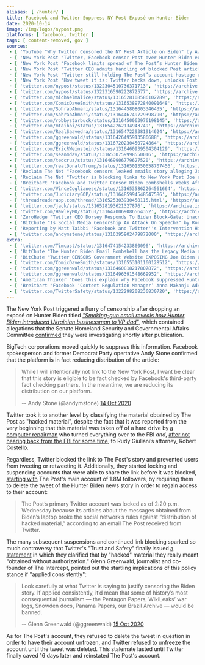 ```yaml
---
aliases: [ /hunter/ ]
title: Facebook and Twitter Suppress NY Post Exposé on Hunter Biden
date: 2020-10-14
image: /img/logos/nypost.png
platforms: [ facebook, twitter ]
tags: [ content-removed, gov ]
sources:
 - [ 'YouTube "Why Twitter Censored the NY Post Article on Biden" by AwakenWithJP (20 Oct 2020)', 'https://www.youtube.com/watch?v=jrjI2X9TIZA' ]
 - [ 'New York Post "Twitter, Facebook censor Post over Hunter Biden exposé" by Noah Manskar (14 Oct 2020)', 'https://nypost.com/2020/10/14/facebook-twitter-block-the-post-from-posting/' ]
 - [ 'New York Post "Facebook limits spread of The Post’s Hunter Biden exposé" by Noah Manskar (14 Oct 2020)', 'https://nypost.com/2020/10/14/facebook-limits-spread-of-the-posts-hunter-biden-expose/' ]
 - [ 'New York Post "Twitter CEO admits handling of blocked Post article was ‘unacceptable’" by Ben Feuerherd (14 Oct 2020)', 'https://nypost.com/2020/10/14/twitter-ceo-says-handling-of-blocked-post-article-was-unacceptable/' ]
 - [ 'New York Post "Twitter still holding The Post’s account hostage over Hunter Biden links" by Bruce Golding (16 Oct 2020)', 'https://nypost.com/2020/10/16/twitter-still-holding-the-posts-account-hostage-over-hunter-biden-links/' ]
 - [ 'New York Post "How tweet it is: Twitter backs down, unlocks Post’s account" by Bruce Golding (30 Oct 2020)', 'https://nypost.com/2020/10/30/twitter-backs-down-agrees-to-unlock-posts-account/' ]
 - [ 'twitter.com/nypost/status/1322304510736371713', 'https://archive.is/0Ozsn' ]
 - [ 'twitter.com/nypost/status/1322316590222872577', 'https://archive.is/4Zdu9' ]
 - [ 'twitter.com/michaelmalice/status/1316528108586102789', 'https://archive.is/ihnT5' ]
 - [ 'twitter.com/ComicDaveSmith/status/1316538972840091648', 'https://archive.is/L8kTO' ]
 - [ 'twitter.com/SohrabAhmari/status/1316445808003346435', 'https://archive.is/7yogE' ]
 - [ 'twitter.com/SohrabAhmari/status/1316446749729398790', 'https://archive.is/91JLG' ]
 - [ 'twitter.com/robbystarbuck/status/1316450063976198145', 'https://archive.is/D6FO4' ]
 - [ 'twitter.com/mtaibbi/status/1316542262134943749', 'https://archive.is/0fpDW' ]
 - [ 'twitter.com/RealSaavedra/status/1316547229381914624', 'https://archive.is/uXA2X' ]
 - [ 'twitter.com/ggreenwald/status/1316426495913586688', 'https://archive.is/M6hDD' ]
 - [ 'twitter.com/ggreenwald/status/1316720230450724864', 'https://archive.is/fWjlW' ]
 - [ 'twitter.com/EricRWeinstein/status/1316460939504304129', 'https://archive.is/Csc7O' ]
 - [ 'twitter.com/seanmdav/status/1316530759998550016', 'https://archive.is/eg0RR' ]
 - [ 'twitter.com/tedcruz/status/1316469906779627520', 'https://archive.is/uV9nT' ]
 - [ 'twitter.com/realDonaldTrump/status/1316501350658707456', 'https://archive.is/wLXs5' ]
 - [ 'Reclaim The Net "Facebook censors leaked emails story alleging Joe Biden corruption" by Tom Parker (14 Oct 2020)', 'https://reclaimthenet.org/facebook-censors-leaked-emails-story-alleging-joe-biden-corruption/' ]
 - [ 'Reclaim The Net "Twitter is blocking links to New York Post Joe and Hunter Biden exposé and locking accounts that share it" by Tom Parker (14 Oct 2020)', 'https://reclaimthenet.org/twitter-censors-biden-nypost-story/' ]
 - [ 'Breitbart "Facebook and Twitter Censor Biden Bombshells Weeks After Execs Join His Transition Team" by Lucas Nolan (15 Oct 2020)', 'https://archive.is/KudKp' ]
 - [ 'twitter.com/VinceCoglianese/status/1316535862264561664', 'https://archive.is/5BeeR' ]
 - [ 'twitter.com/JudiciaryGOP/status/1316485994548547586', 'https://archive.is/iNUVb' ]
 - [ 'threadreaderapp.com/thread/1316525303930458115.html', 'https://archive.is/44IXA' ]
 - [ 'twitter.com/jack/status/1316528193621327876', 'https://archive.is/WHh7g' ]
 - [ 'twitter.com/HawleyMO/status/1316470069086564352', 'https://archive.is/KZb89' ]
 - [ 'ZeroHedge "Twitter CEO Dorsey Responds To Biden Block-Gate: Unacceptable" by Tyler Durden (14 Oct 2020)', 'https://archive.is/5CiCf' ]
 - [ 'BitChute "Is Social Media Censorship An Attack On Speech?" by Ron Paul Liberty Report (15 Oct 2020)', 'https://www.bitchute.com/video/75OV7n33oK1j/' ]
 - [ 'Reporting by Matt Taibbi "Facebook and Twitter''s Intervention Highlights Dangerous New Double Standard" (17 Oct 2020)', 'https://taibbi.substack.com/p/facebook-and-twitters-intervention-650' ]
 - [ 'twitter.com/andymstone/status/1316395902479872000', 'https://archive.is/eZu88' ]
extra:
 - [ 'twitter.com/Timcast/status/1316474154233860096', 'https://archive.is/dBc3Y' ]
 - [ 'BitChute "The Hunter Biden Email Bombshell has the Legacy Media and Big Tech in a Damage Control Meltdown" by Styxhexenhammer666 (15 Oct 2020)', 'https://www.bitchute.com/video/FRIRzmpbddU/' ]
 - [ 'BitChute "Twitter CENSORS Government Website EXPOSING Joe Biden Corruption, The LIES About It, Total INSANIT.." by Tim Pool (15 Oct 2020)', 'https://www.bitchute.com/video/UgNWKIXvHp8/' ]
 - [ 'twitter.com/ComicDaveSmith/status/1316553101160128512', 'https://archive.is/UMl3I' ]
 - [ 'twitter.com/ggreenwald/status/1316460818217807872', 'https://archive.is/PoNJw' ]
 - [ 'twitter.com/ggreenwald/status/1316496391548669952', 'https://archive.is/Ol8IP' ]
 - [ 'American Thinker "Does this explain why Facebook suppressed Hunter Biden revelations?" by Andrea Widburg (18 Oct 2020)', 'https://archive.is/RnUJb' ]
 - [ 'Breitbart "Facebook ‘Content Regulation Manager’ Anna Makanju Advised Joe Biden on Ukraine" by Allum Bokhari (18 Oct 2020)', 'https://archive.is/qsTBU' ]
 - [ 'twitter.com/TwitterSafety/status/1322298208236830720', 'https://archive.is/kbVNz' ]
---
```


The New York Post triggered a flurry of censorship after dropping an exposé on
Hunter Biden titled [_"Smoking-gun email reveals how Hunter Biden introduced
Ukrainian businessman to VP
dad"_](https://nypost.com/2020/10/14/email-reveals-how-hunter-biden-introduced-ukrainian-biz-man-to-dad/),
which contained allegations that the Senate Homeland Security and Governmental
Affairs Committee
[confirmed](https://archive.is/JOKqx#selection-2027.0-2027.190) they were
investigating shortly after publication.

BigTech corporations moved quickly to suppress this information. Facebook
spokesperson and former Democrat Party opertative Andy Stone confirmed that the
platform is in fact reducing distribution of the article:
> While I will intentionally not link to the New York Post, I want be clear
> that this story is eligible to be fact checked by Facebook's third-party fact
> checking partners. In the meantime, we are reducing its distribution on our
> platform.
>
> -- Andy Stone (@andymstone) [14 Oct 2020](https://archive.is/eZu88)

Twitter took it to another level by classifying the material obtained by The
Post as "hacked material", despite the fact that it was reported from the very
beginning that this material was taken off of a hard drive by [a computer
repairman](https://archive.is/JtZyH) who turned everything over to the FBI
_and_, [after not hearing back from the FBI for some
time](https://archive.is/JtZyH#selection-1805.0-1805.343), to Rudy Giuliani’s
attorney, Robert Costello.

Regardless, Twitter blocked the link to The Post's story and prevented users
from tweeting or retweeting it. Additionally, they started locking and
suspending accounts that were able to share the link before it was blocked,
[starting with](https://archive.is/6eO8l#selection-2035.0-2035.270) The Post's
main account of 1.8M followers, by requiring them to delete the tweet of the
Hunter Biden news story in order to regain access to their account:
> The Post’s primary Twitter account was locked as of 2:20 p.m. Wednesday
> because its articles about the messages obtained from Biden’s laptop broke
> the social network’s rules against “distribution of hacked material,”
> according to an email The Post received from Twitter.

The many subsequent suspensions and continued link blocking sparked so much
controversy that Twitter's "Trust and Safety" finally issued [a
statement](https://archive.is/44IXA) in which they clarified that by "hacked"
material they really meant "obtained without authorization." Glenn Greenwald,
journalist and co-founder of The Intercept, pointed out the startling
implications of this policy stance if "applied consistently":
> Look carefully at what Twitter is saying to justify censoring the Biden
> story. If applied consistently, it’d mean that some of history’s most
> consequential journalism — the Pentagon Papers, WikiLeaks’ war logs, Snowden
> docs, Panama Papers, our Brazil Archive — would be banned.
>
> -- Glenn Greenwald (@ggreenwald) [15 Oct 2020](https://archive.is/fWjlW)

As for The Post's account, they refused to delete the tweet in question in
order to have their account unfrozen, and Twitter refused to unfreeze the
account until the tweet was deleted. This stalemate lasted until Twitter
finally caved 16 days later and reinstated The Post's account.
